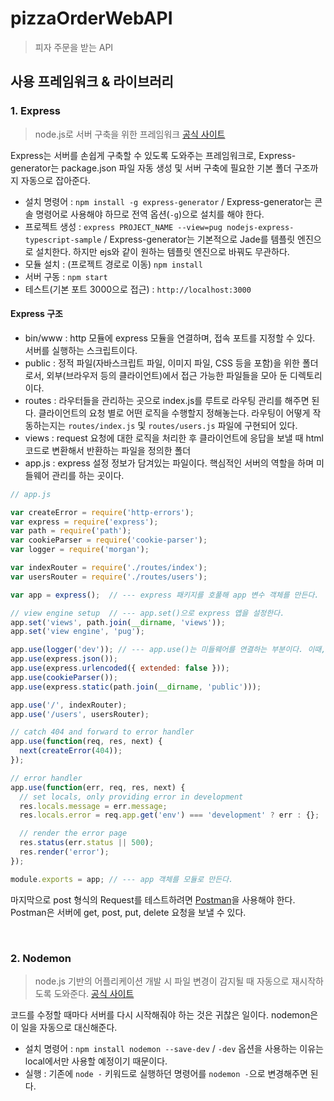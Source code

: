 # pizzaOrderWebAPI
> 피자 주문을 받는 API

## 사용 프레임워크 & 라이브러리

### 1. Express 
> node.js로 서버 구축을 위한 프레임워크 [공식 사이트](https://expressjs.com/)

Express는 서버를 손쉽게 구축할 수 있도록 도와주는 프레임워크로, Express-generator는 package.json 파일 자동 생성 및 서버 구축에 필요한 기본 폴더 구조까지 자동으로 잡아준다.

- 설치 명령어 : `npm install -g express-generator` / Express-generator는 콘솔 명령어로 사용해야 하므로 전역 옵션(`-g`)으로 설치를 해야 한다.
- 프로젝트 생성 : `express PROJECT_NAME --view=pug nodejs-express-typescript-sample` / Express-generator는 기본적으로 Jade를 템플릿 엔진으로 설치한다. 하지만 ejs와 같이 원하는 템플릿 엔진으로 바꿔도 무관하다.
- 모듈 설치 : (프로젝트 경로로 이동) `npm install`
- 서버 구동 : `npm start`
- 테스트(기본 포트 3000으로 접근) : `http://localhost:3000`

#### Express 구조

- bin/www : http 모듈에 express 모듈을 연결하며, 접속 포트를 지정할 수 있다. 서버를 실행하는 스크립트이다.
- public : 정적 파일(자바스크립트 파일, 이미지 파일, CSS 등을 포함)을 위한 폴더로서, 외부(브라우저 등의 클라이언트)에서 접근 가능한 파일들을 모아 둔 디렉토리이다.
- routes : 라우터들을 관리하는 곳으로 index.js를 루트로 라우팅 관리를 해주면 된다. 클라이언트의 요청 별로 어떤 로직을 수행할지 정해놓는다. 라우팅이 어떻게 작동하는지는 `routes/index.js` 및 `routes/users.js` 파일에 구현되어 있다.
- views : request 요청에 대한 로직을 처리한 후 클라이언트에 응답을 보낼 때 html 코드로 변환해서 반환하는 파일을 정의한 폴더
- app.js : express 설정 정보가 담겨있는 파일이다. 핵심적인 서버의 역할을 하며 미들웨어 관리를 하는 곳이다.
```Node.js
// app.js

var createError = require('http-errors');
var express = require('express');
var path = require('path');
var cookieParser = require('cookie-parser');
var logger = require('morgan');

var indexRouter = require('./routes/index');
var usersRouter = require('./routes/users');

var app = express();  // --- express 패키지를 호풀해 app 변수 객체를 만든다.

// view engine setup  // --- app.set()으로 express 앱을 설정한다.
app.set('views', path.join(__dirname, 'views'));
app.set('view engine', 'pug');

app.use(logger('dev')); // --- app.use()는 미들웨어를 연결하는 부분이다. 이때, 미들웨어는 반드시 next()를 호출해야 다음 미들웨어로 넘어간다.
app.use(express.json());
app.use(express.urlencoded({ extended: false }));
app.use(cookieParser());
app.use(express.static(path.join(__dirname, 'public')));

app.use('/', indexRouter);
app.use('/users', usersRouter);

// catch 404 and forward to error handler
app.use(function(req, res, next) {
  next(createError(404));
});

// error handler
app.use(function(err, req, res, next) {
  // set locals, only providing error in development
  res.locals.message = err.message;
  res.locals.error = req.app.get('env') === 'development' ? err : {};

  // render the error page
  res.status(err.status || 500);
  res.render('error');
});

module.exports = app; // --- app 객체를 모듈로 만든다.
```

마지막으로 post 형식의 Request를 테스트하려면 [Postman](https://www.postman.com/)을 사용해야 한다. Postman은 서버에 get, post, put, delete 요청을 보낼 수 있다.

</br>

### 2. Nodemon
> node.js 기반의 어플리케이션 개발 시 파일 변경이 감지될 때 자동으로 재시작하도록 도와준다. [공식 사이트](https://www.npmjs.com/package/nodemon)

코드를 수정할 때마다 서버를 다시 시작해줘야 하는 것은 귀찮은 일이다. nodemon은 이 일을 자동으로 대신해준다.

- 설치 명령어 : `npm install nodemon --save-dev` / `-dev` 옵션을 사용하는 이유는 local에서만 사용할 예정이기 때문이다.
- 실행 : 기존에 `node -` 키워드로 실행하던 명령어를 `nodemon -`으로 변경해주면 된다.

</br>

